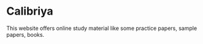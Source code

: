 # Calibriya
This website offers online study material like some practice papers, sample papers, books.
